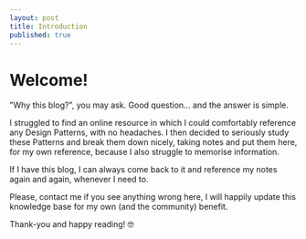 ```yaml
---
layout: post
title: Introduction
published: true
---
```


# Welcome!

"Why this blog?", you may ask.
Good question... and the answer is simple.

I struggled to find an online resource in which I could comfortably reference any Design Patterns, with no headaches.
I then decided to seriously study these Patterns and break them down nicely, taking notes and put them here, for my own reference, because I also struggle to memorise information.

If I have this blog, I can always come back to it and reference my notes again and again, whenever I need to.

Please, contact me if you see anything wrong here, I will happily update this knowledge base for my own (and the community) benefit.

Thank-you and happy reading! 🤓
